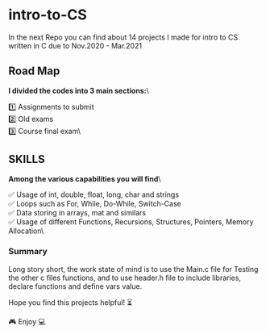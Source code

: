 # intro-to-CS
In the next Repo you can find about 14 projects I made for intro to CS written in C due to Nov.2020 - Mar.2021

## Road Map
**I divided the codes into 3 main sections:**\

1️⃣ Assignments to submit\
2️⃣ Old exams\
3️⃣ Course final exam\

## SKILLS
**Among the various capabilities you will find**\

✅ Usage of int, double, float, long, char and strings\
✅ Loops such as For, While, Do-While, Switch-Case\
✅ Data storing in arrays, mat and similars \
✅ Usage of different Functions, Recursions, Structures, Pointers, Memory Allocation\

### Summary
Long story short, the work state of mind is to use the Main.c file for Testing the other c files functions,
and to use header.h file to include libraries, declare functions and define vars value.

Hope you find this projects helpful! ⏳

🎮 Enjoy 💻
